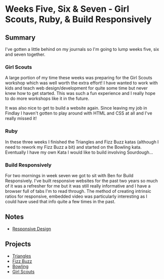 # Weeks Five, Six & Seven - Girl Scouts, Ruby, & Build Responsively

## Summary

I've gotten a little behind on my journals so I'm going to lump weeks five, six and seven together.

### Girl Scouts

A large portion of my time these weeks was preparing for the Girl Scouts workshop which was well worth the extra effort! I have wanted to work with kids and teach web design/development for quite some time but never knew how to get started. This was such a fun experience and I really hope to do more workshops like it in the future.

It was also nice to get to build a website again. Since leaving my job in Findlay I haven't gotten to play around with HTML and CSS at all and I've really missed it!

### Ruby

In these three weeks I finished the Triangles and Fizz Buzz katas (although I need to rework my Fizz Buzz a bit) and started on the Bowling kata. Eventually I have my own Kata I would like to build involving Sourdough...

### Build Responsively

For two mornings in week seven we got to sit with Ben for Build Responsively. I've built responsive websites for the past two years so much of it was a refresher for me but it was still really informative and I have a browser full of tabs I'm to read through. The method of creating intrinsic ratios for responsive, embedded video was particularly interesting as I could have used that info quite a few times in the past.

## Notes

* [Responsive Design](../notes/build-responsively.md)

## Projects

* [Triangles](https://github.com/kaseybon/katas/tree/master/triangles)
* [Fizz Buzz](https://github.com/kaseybon/katas/tree/master/fizz-buzz)
* [Bowling](https://github.com/kaseybon/katas/tree/master/bowling)
* [Girl Scouts](https://github.com/sparkbox/gswo-workshop)